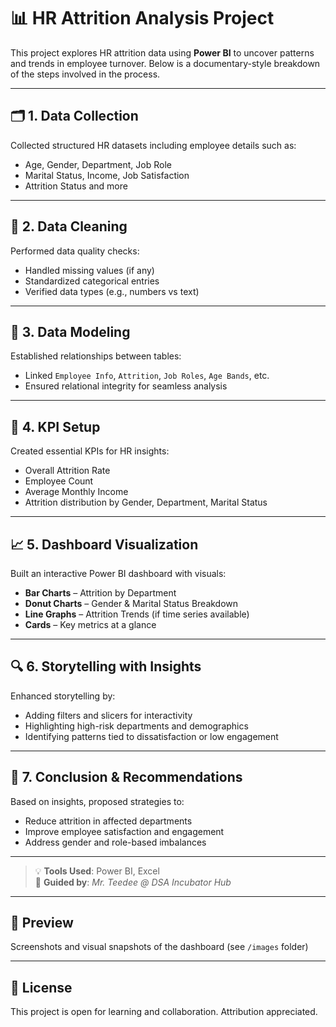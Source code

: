 
# 📊 HR Attrition Analysis Project

This project explores HR attrition data using **Power BI** to uncover patterns and trends in employee turnover. Below is a documentary-style breakdown of the steps involved in the process.

---

## 🗂️ 1. Data Collection  
Collected structured HR datasets including employee details such as:
- Age, Gender, Department, Job Role  
- Marital Status, Income, Job Satisfaction  
- Attrition Status and more

---

## 🧹 2. Data Cleaning  
Performed data quality checks:
- Handled missing values (if any)  
- Standardized categorical entries  
- Verified data types (e.g., numbers vs text)

---

## 🔗 3. Data Modeling  
Established relationships between tables:
- Linked `Employee Info`, `Attrition`, `Job Roles`, `Age Bands`, etc.  
- Ensured relational integrity for seamless analysis

---

## 📌 4. KPI Setup  
Created essential KPIs for HR insights:
- Overall Attrition Rate  
- Employee Count  
- Average Monthly Income  
- Attrition distribution by Gender, Department, Marital Status

---

## 📈 5. Dashboard Visualization  
Built an interactive Power BI dashboard with visuals:
- **Bar Charts** – Attrition by Department  
- **Donut Charts** – Gender & Marital Status Breakdown  
- **Line Graphs** – Attrition Trends (if time series available)  
- **Cards** – Key metrics at a glance

---

## 🔍 6. Storytelling with Insights  
Enhanced storytelling by:
- Adding filters and slicers for interactivity  
- Highlighting high-risk departments and demographics  
- Identifying patterns tied to dissatisfaction or low engagement

---

## 🧠 7. Conclusion & Recommendations  
Based on insights, proposed strategies to:
- Reduce attrition in affected departments  
- Improve employee satisfaction and engagement  
- Address gender and role-based imbalances

---

> 💡 **Tools Used**: Power BI, Excel  
> 🙌 **Guided by**: *Mr. Teedee @ DSA Incubator Hub*

---

## 📸 Preview  
Screenshots and visual snapshots of the dashboard (see `/images` folder)

---

## 📎 License  
This project is open for learning and collaboration. Attribution appreciated.
